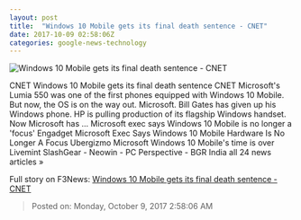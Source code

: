 ```yaml
---
layout: post
title:  "Windows 10 Mobile gets its final death sentence - CNET"
date: 2017-10-09 02:58:06Z
categories: google-news-technology
---
```


![Windows 10 Mobile gets its final death sentence - CNET](https://cnet1.cbsistatic.com/img/98Z9_QAIxy_iJlzf_tLMqxqrsCk=/670x503/2015/12/07/660838fa-f53e-4003-ba9e-fec34f4a05ea/lumia-550-gallery-1-jpg-1024x512.jpg)

CNET Windows 10 Mobile gets its final death sentence CNET Microsoft's Lumia 550 was one of the first phones equipped with Windows 10 Mobile. But now, the OS is on the way out. Microsoft. Bill Gates has given up his Windows phone. HP is pulling production of its flagship Windows handset. Now Microsoft has ... Microsoft exec says Windows 10 Mobile is no longer a 'focus' Engadget Microsoft Exec Says Windows 10 Mobile Hardware Is No Longer A Focus Ubergizmo Microsoft Windows 10 Mobile's time is over Livemint SlashGear - Neowin - PC Perspective - BGR India all 24 news articles »


Full story on F3News: [Windows 10 Mobile gets its final death sentence - CNET](http://www.f3nws.com/n/AkpEtF)

> Posted on: Monday, October 9, 2017 2:58:06 AM
